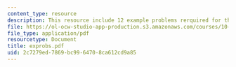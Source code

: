```yaml
---
content_type: resource
description: This resource include 12 example problems rerquired for the course.
file: https://ol-ocw-studio-app-production.s3.amazonaws.com/courses/10-302-transport-processes-fall-2004/2c7279ed7869bc9964708ca612cd9a85_exprobs.pdf
file_type: application/pdf
resourcetype: Document
title: exprobs.pdf
uid: 2c7279ed-7869-bc99-6470-8ca612cd9a85
---
```

